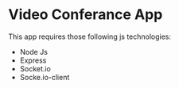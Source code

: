 # Video Conferance App
This app requires those following js technologies:
- Node Js
- Express
- Socket.io
- Socke.io-client
